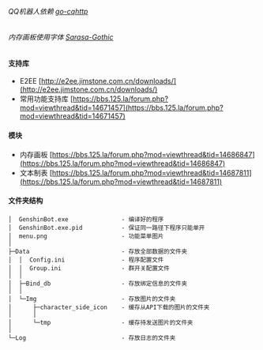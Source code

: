 ###### QQ机器人依赖  [go-cqhttp](https://github.com/Mrs4s/go-cqhttp)

###### 内存画板使用字体  [Sarasa-Gothic](https://mirrors.tuna.tsinghua.edu.cn/github-release/be5invis/Sarasa-Gothic/)

#### 支持库

- E2EE  [http://e2ee.jimstone.com.cn/downloads/](http://e2ee.jimstone.com.cn/downloads/)  
- 常用功能支持库  [https://bbs.125.la/forum.php?mod=viewthread&tid=14671457](https://bbs.125.la/forum.php?mod=viewthread&tid=14671457)  

#### 模块

- 内存画板  [https://bbs.125.la/forum.php?mod=viewthread&tid=14686847](https://bbs.125.la/forum.php?mod=viewthread&tid=14686847) 
- 文本制表  [https://bbs.125.la/forum.php?mod=viewthread&tid=14687811](https://bbs.125.la/forum.php?mod=viewthread&tid=14687811) 


#### 文件夹结构

```
│  GenshinBot.exe				- 编译好的程序
│  GenshinBot.exe.pid			- 保证同一路径下程序只能单开
│  menu.png						- 功能菜单图片
│
├─Data							- 存放全部数据的文件夹
│  │  Config.ini				- 程序配置文件
│  │  Group.ini					- 群开关配置文件
│  │
│  ├─Bind_db					- 存放绑定信息的文件夹
│  │
│  └─Img						- 存放图片的文件夹
│      ├─character_side_icon	- 缓存从API下载的图片的文件夹
│      │
│      └─tmp					- 缓存待发送图片的文件夹
│
└─Log							- 存放日志的文件夹
```

